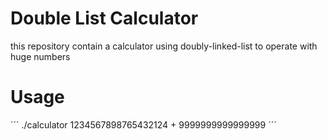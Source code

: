 # Double List Calculator
this repository contain a calculator using doubly-linked-list to operate with huge numbers
# Usage
´´´
./calculator 1234567898765432124 + 9999999999999999 
´´´
